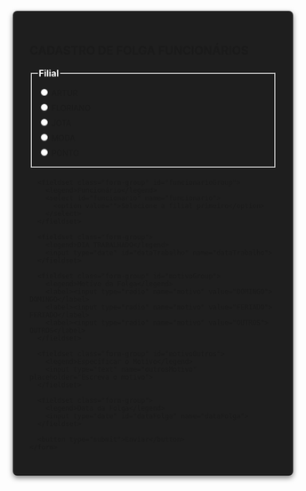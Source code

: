 <html lang="pt-BR">
<head>
  <meta charset="UTF-8" />
  <meta name="viewport" content="width=device-width, initial-scale=1.0"/>
  <title>Cadastro de Folga Funcionários</title>
  <style>
    :root {
      --bg-color: #121212;
      --card-color: #1e1e1e;
      --text-color: #ffffff;
      --input-bg: #2c2c2c;
      --border-color: #444;
      --highlight-color: #673ab7;
    }

    body {
      font-family: Arial, sans-serif;
      background-color: var(--bg-color);
      color: var(--text-color);
      margin: 0;
      padding: 0;
      display: flex;
      justify-content: center;
      align-items: flex-start;
      min-height: 100vh;
      overflow-y: auto;
    }

    .form-container {
      background: var(--card-color);
      padding: 30px;
      border-radius: 8px;
      box-shadow: 0 4px 10px rgba(0, 0, 0, 0.5);
      width: 100%;
      max-width: 800px;
      box-sizing: border-box;
    }

    .form-group {
      margin-bottom: 20px;
    }

    .form-group legend {
      font-size: 16px;
      font-weight: bold;
      color: var(--text-color);
      margin-bottom: 10px;
    }

    .radio-group label,
    .select-group select,
    input[type="date"],
    input[type="text"],
    select {
      display: block;
      font-size: 14px;
      padding: 10px;
      border-radius: 4px;
      border: 1px solid var(--border-color);
      margin-bottom: 8px;
      cursor: pointer;
      background: var(--input-bg);
      color: var(--text-color);
      width: 100%;
      box-sizing: border-box;
    }

    option {
      background: var(--input-bg);
      color: var(--text-color);
    }

    button {
      background: var(--highlight-color);
      color: white;
      border: none;
      padding: 12px;
      border-radius: 5px;
      font-size: 16px;
      cursor: pointer;
      width: 100%;
      margin-top: 10px;
      transition: background 0.3s;
    }

    button:hover {
      background: #5e35b1;
    }

    #motivoOutros {
      display: none;
    }

    #filialGroup label,
    #motivoGroup label,
    #funcionarioGroup label {
      display: block;
      margin-bottom: 8px;
    }
  </style>
</head>
<body>
  <div class="form-container">
    <h2>CADASTRO DE FOLGA FUNCIONÁRIOS</h2>
    <form id="form" method="POST" action="https://script.google.com/macros/s/AKfycbwh-YUwL2o3_i-bfcV9RMzLcoI98vyyGwEXf4LHlG5KJ59gIAlUe1_VVlFQMBqU6PwR/exec">
      <fieldset class="form-group" id="filialGroup">
        <legend>Filial</legend>
        <label><input type="radio" name="filial" value="ARTUR"> ARTUR</label>
        <label><input type="radio" name="filial" value="FLORIANO"> FLORIANO</label>
        <label><input type="radio" name="filial" value="JOTA"> JOTA</label>
        <label><input type="radio" name="filial" value="MODA"> MODA</label>
        <label><input type="radio" name="filial" value="PONTO"> PONTO</label>
      </fieldset>

      <fieldset class="form-group" id="funcionarioGroup">
        <legend>Funcionário</legend>
        <select id="funcionario" name="funcionario">
          <option value="">Selecione a filial primeiro</option>
        </select>
      </fieldset>

      <fieldset class="form-group">
        <legend>DIA TRABALHADO</legend>
        <input type="date" id="dataTrabalho" name="dataTrabalho">
      </fieldset>

      <fieldset class="form-group" id="motivoGroup">
        <legend>Motivo da Folga</legend>
        <label><input type="radio" name="motivo" value="DOMINGO"> DOMINGO</label>
        <label><input type="radio" name="motivo" value="FERIADO"> FERIADO</label>
        <label><input type="radio" name="motivo" value="OUTROS"> OUTROS</label>
      </fieldset>

      <fieldset class="form-group" id="motivoOutros">
        <legend>Especificar o Motivo</legend>
        <input type="text" name="outrosMotivo" placeholder="Escreva o motivo">
      </fieldset>

      <fieldset class="form-group">
        <legend>Data da Folga</legend>
        <input type="date" id="dataFolga" name="dataFolga">
      </fieldset>

      <button type="submit">Enviar</button>
    </form>
  </div>

  <script>
    const funcionariosPorFilial = {
      "ARTUR": ["FERNANDA", "LUCILENE"],
      "FLORIANO": ["FERNANDA", "MEIRE", "SARA", "THACIANNE"],
      "JOTA": ["BRUNO", "CARINA", "DENISE", "FABIOLA", "JÉSSICA", "LOUISE", "NATALIA", "PRISCILA", "RAYSSA", "VERA"],
      "MODA": ["ANA CLARA", "DAIANE", "JÉSSICA", "MARCIA", "NAISE", "MARIA"],
      "PONTO": ["DANIELA", "DEBORA", "ISADORA", "PAULA", "PRISCILA", "SANDY", "SÔNIA", "SUELI"]
    };

    document.getElementById('filialGroup').addEventListener('change', function() {
      const filialSelecionada = document.querySelector('input[name="filial"]:checked');
      const funcionarioSelect = document.getElementById('funcionario');
      funcionarioSelect.innerHTML = "<option value=''>Selecione um funcionário</option>";

      if (filialSelecionada) {
        funcionariosPorFilial[filialSelecionada.value].forEach(function(funcionario) {
          const option = document.createElement("option");
          option.value = funcionario;
          option.textContent = funcionario;
          funcionarioSelect.appendChild(option);
        });
      }
    });

    document.querySelectorAll('input[name="motivo"]').forEach(function(radio) {
      radio.addEventListener('change', function () {
        const dataTrabalhoInput = document.getElementById("dataTrabalho");
        const dataFolgaInput = document.getElementById("dataFolga");
        const motivoOutrosField = document.getElementById("motivoOutros");

        if (!dataTrabalhoInput.value) {
          alert("Selecione primeiro a Data de Trabalho!");
          this.checked = false;
          return;
        }

        const dataTrabalho = new Date(dataTrabalhoInput.value);
        const maxDate = new Date(dataTrabalho);

        if (this.value === "DOMINGO") {
          maxDate.setDate(dataTrabalho.getDate() + 7);
        } else if (this.value === "FERIADO" || this.value === "OUTROS") {
          maxDate.setDate(dataTrabalho.getDate() + 30);
        }

        dataFolgaInput.min = dataTrabalho.toISOString().split('T')[0];
        dataFolgaInput.max = maxDate.toISOString().split('T')[0];

        motivoOutrosField.style.display = this.value === "OUTROS" ? "block" : "none";
      });
    });

    document.getElementById("form").addEventListener("submit", function (event) {
      event.preventDefault();
      const formData = new FormData(this);

      fetch(this.action, {
        method: "POST",
        body: formData
      })
        .then(response => response.text())
        .then(data => {
          alert("Folga cadastrada com sucesso!");
          this.reset();
          document.getElementById("funcionario").innerHTML = '<option value="">Selecione a filial primeiro</option>';
          document.getElementById("motivoOutros").style.display = "none";
        })
        .catch(error => alert("Erro ao enviar os dados!"));
    });
  </script>
</body>
</html>
